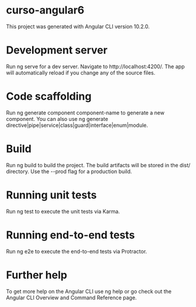 # curso-angular6

This project was generated with Angular CLI version 10.2.0.

# Development server
Run ng serve for a dev server. Navigate to http://localhost:4200/. The app will automatically reload if you change any of the source files.


# Code scaffolding
Run ng generate component component-name to generate a new component. You can also use ng generate directive|pipe|service|class|guard|interface|enum|module.


# Build
Run ng build to build the project. The build artifacts will be stored in the dist/ directory. Use the --prod flag for a production build.


# Running unit tests
Run ng test to execute the unit tests via Karma.


# Running end-to-end tests
Run ng e2e to execute the end-to-end tests via Protractor.


# Further help
To get more help on the Angular CLI use ng help or go check out the Angular CLI Overview and Command Reference page.
